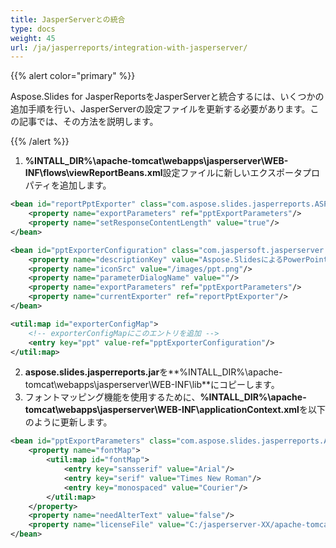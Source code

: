 ```yaml
---
title: JasperServerとの統合
type: docs
weight: 45
url: /ja/jasperreports/integration-with-jasperserver/
---
```


{{% alert color="primary" %}} 

Aspose.Slides for JasperReportsをJasperServerと統合するには、いくつかの追加手順を行い、JasperServerの設定ファイルを更新する必要があります。この記事では、その方法を説明します。

{{% /alert %}} 

1. **%INTALL_DIR%\apache-tomcat\webapps\jasperserver\WEB-INF\flows\viewReportBeans.xml**設定ファイルに新しいエクスポータプロパティを追加します。

``` xml
<bean id="reportPptExporter" class="com.aspose.slides.jasperreports.ASPptReportExporter" parent="baseReportExporter">
    <property name="exportParameters" ref="pptExportParameters"/>
    <property name="setResponseContentLength" value="true"/>
</bean> 

<bean id="pptExporterConfiguration" class="com.jaspersoft.jasperserver.war.action.ExporterConfigurationBean">
    <property name="descriptionKey" value="Aspose.SlidesによるPowerPointプレゼンテーション"/>
    <property name="iconSrc" value="/images/ppt.png"/>
    <property name="parameterDialogName" value=""/>
    <property name="exportParameters" ref="pptExportParameters"/>
    <property name="currentExporter" ref="reportPptExporter"/>
</bean>

<util:map id="exporterConfigMap">
    <!-- exporterConfigMapにこのエントリを追加 -->
    <entry key="ppt" value-ref="pptExporterConfiguration"/>
</util:map>
```

2. **aspose.slides.jasperreports.jar**を**%INTALL_DIR%\apache-tomcat\webapps\jasperserver\WEB-INF\lib**にコピーします。
3. フォントマッピング機能を使用するために、**%INTALL_DIR%\apache-tomcat\webapps\jasperserver\WEB-INF\applicationContext.xml**を以下のように更新します。

``` xml
<bean id="pptExportParameters" class="com.aspose.slides.jasperreports.ASExportParametersBean">
    <property name="fontMap">
        <util:map id="fontMap">
            <entry key="sansserif" value="Arial"/>
            <entry key="serif" value="Times New Roman"/>
            <entry key="monospaced" value="Courier"/>
        </util:map>
    </property>
    <property name="needAlterText" value="false"/>
    <property name="licenseFile" value="C:/jasperserver-XX/apache-tomcat/webapps/jasperserver/WEB-INF/Aspose.Slides.JasperReports.Developer.lic"/>
</bean>
```